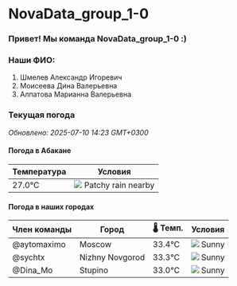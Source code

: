 # NovaData_group_1-0
### Привет! Мы команда NovaData_group_1-0 :)

### Наши ФИО:
1. Шмелев Александр Игоревич
2. Моисеева Дина Валерьевна
3. Алпатова Марианна Валерьевна

### Текущая погода
<!-- WEATHER:START -->
_Обновлено: 2025-07-10 14:23 GMT+0300_

#### Погода в Абакане

| Температура | Условия |
|-------------|----------|
| 27.0°C     | ![](https://cdn.weatherapi.com/weather/64x64/day/176.png) Patchy rain nearby |

#### Погода в наших городах

| Член команды  | Город               | 🌡️ Темп.  | Условия          |
|---------------|---------------------|-----------|--------------------|
| @aytomaximo    | Moscow              |   33.4°C | ![](https://cdn.weatherapi.com/weather/64x64/day/113.png) Sunny        |
| @sychtx        | Nizhny Novgorod     |   33.3°C | ![](https://cdn.weatherapi.com/weather/64x64/day/113.png) Sunny        |
| @Dina_Mo       | Stupino             |   33.0°C | ![](https://cdn.weatherapi.com/weather/64x64/day/113.png) Sunny        |

<!-- WEATHER:END -->
